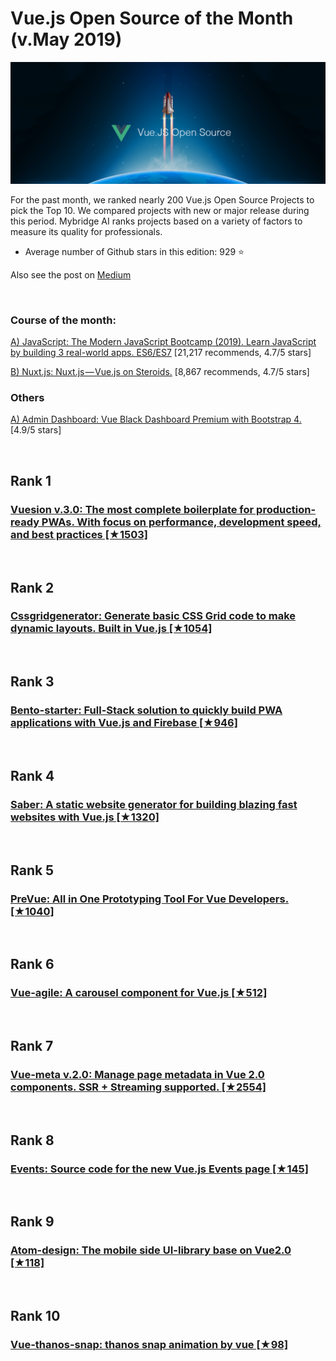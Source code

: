 # Vue.js Open Source of the Month (v.May 2019)

[<img src="vue-1905-open.png" width="800" alt="Mybridge">](https://medium.com/@Mybridge/vue-js-open-source-for-the-past-month-v-may-2019-ae0b349bfd9)

For the past month, we ranked nearly 200 Vue.js Open Source Projects to pick the Top 10. 
We compared projects with new or major release during this period. Mybridge AI ranks projects based on a variety of factors to measure its quality for professionals.

* Average number of Github stars in this edition: 929 ⭐️

Also see the post on [Medium](https://medium.com/@Mybridge/vue-js-open-source-for-the-past-month-v-may-2019-ae0b349bfd9)

<br>

### Course of the month:

[A) JavaScript: The Modern JavaScript Bootcamp (2019). Learn JavaScript by building 3 real-world apps. ES6/ES7](http://bit.ly/2YPlOBd) [21,217 recommends, 4.7/5 stars]

[B) Nuxt.js: Nuxt.js — Vue.js on Steroids.](http://bit.ly/2GU4V01) [8,867 recommends, 4.7/5 stars]

### Others

[A) Admin Dashboard: Vue Black Dashboard Premium with Bootstrap 4.](http://bit.ly/2LV301N) [4.9/5 stars]

<br>


## Rank 1
### [Vuesion v.3.0: The most complete boilerplate for production-ready PWAs. With focus on performance, development speed, and best practices [★1503]](https://github.com/vuesion/vuesion?utm_source=mybridge&utm_medium=blog&utm_campaign=read_more)


<br>

## Rank 2
### [Cssgridgenerator: Generate basic CSS Grid code to make dynamic layouts. Built in Vue.js [★1054]](https://github.com/sdras/cssgridgenerator?utm_source=mybridge&utm_medium=blog&utm_campaign=read_more)


<br>

## Rank 3
### [Bento-starter:  Full-Stack solution to quickly build PWA applications with Vue.js and Firebase [★946]](https://github.com/kefranabg/bento-starter?utm_source=mybridge&utm_medium=blog&utm_campaign=read_more)


<br>

## Rank 4
### [Saber: A static website generator for building blazing fast websites with Vue.js [★1320]](https://github.com/saberland/saber?utm_source=mybridge&utm_medium=blog&utm_campaign=read_more)


<br>

## Rank 5
### [PreVue:  All in One Prototyping Tool For Vue Developers. [★1040]](https://github.com/open-source-labs/PreVue?utm_source=mybridge&utm_medium=blog&utm_campaign=read_more)


<br>

## Rank 6
### [Vue-agile: A carousel component for Vue.js [★512]](https://github.com/lukaszflorczak/vue-agile/releases/tag/v1.0.0?utm_source=mybridge&utm_medium=blog&utm_campaign=read_more)


<br>

## Rank 7
### [Vue-meta v.2.0: Manage page metadata in Vue 2.0 components. SSR + Streaming supported. [★2554]](https://github.com/nuxt/vue-meta?utm_source=mybridge&utm_medium=blog&utm_campaign=read_more)


<br>

## Rank 8
### [Events: Source code for the new Vue.js Events page [★145]](https://github.com/vuejs/events?utm_source=mybridge&utm_medium=blog&utm_campaign=read_more)


<br>

## Rank 9
### [Atom-design:  The mobile side UI-library base on Vue2.0 [★118]](https://github.com/reming0227/atom-design?utm_source=mybridge&utm_medium=blog&utm_campaign=read_more)


<br>

## Rank 10
### [Vue-thanos-snap: thanos snap animation by vue [★98]](https://github.com/yiliang114/vue-thanos-snap?utm_source=mybridge&utm_medium=blog&utm_campaign=read_more)


                    

